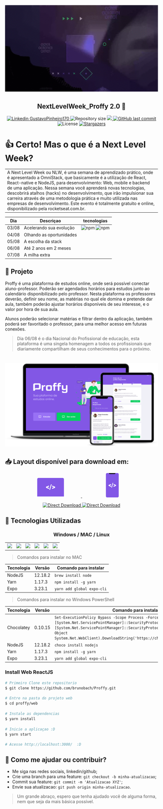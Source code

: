 <h1 align="center">
    <img alt="NextLevelWeek_Proffy" title="#NextLevelWeek" src=".github/nlw.gif"/>
</h1>

<h2 align="center"> 
	NextLevelWeek_Proffy 2.0 🚀 
</h2>

<p align="center">	
<a href="https://www.linkedin.com/in/GustavoPinheiro170/">
  <img alt="Linkedin GustavoPinheiro170" src="https://img.shields.io/badge/-GustavoPinheiro170-8257E5?style=flat&logo=Linkedin&logoColor=white" />
  </a>
  <img alt="Repository size" src="https://img.shields.io/github/repo-size/brunobach/proffy?color=774DD6">

  <a aria-label="Completed" href="https://nextlevelweek.com/episodios/omnistack/edicao/2">
    <img src="https://img.shields.io/badge/Proffy-NLW 2.0-8257E5?logo=data:image/png;base64,iVBORw0KGgoAAAANSUhEUgAAABAAAAAQCAMAAAAoLQ9TAAAALVBMVEVHcExxWsF0XMJzXMJxWcFsUsD///9jRrzY0u6Xh9Gsn9n39fyMecy0qd2bjNJWBT0WAAAABHRSTlMA2Do606wF2QAAAGlJREFUGJVdj1cWwCAIBLEsRU3uf9xobDH8+GZwUYi8i6ucJwrxKE+7D0G9Q4vlYqtmCSjndr4CgCgzlyFgfKfKCVO0LrPKjmiqMxGXkJwNnXskqWG+1oSM+BSwD8f29YLNjvx/OQrn+g99oQSoNmt3PgAAAABJRU5ErkJggg=="></img>
  </a>
  <a href="https://github.com/GustavoPinheiro170/proffy/commits/master">
    <img alt="GitHub last commit" src="https://img.shields.io/github/last-commit/brunobach/proffy?color=774DD6">
  </a> 
  <img alt="License" src="https://img.shields.io/badge/license-MIT-8257E5">
   <a href="https://github.com/GustavoPinheiro170/proffy/stargazers">
    <img alt="Stargazers" src="https://img.shields.io/github/stars/brunobach/proffy?color=8257E5&logo=github">
  </a>
</p>

# 👍 Certo! Mas o que é a Next Level Week?
<table>
<tr>
<td>
  A Next Level Week ou NLW, é uma semana de aprendizado prático, onde é apresentado a OmniStack, que basicamente é a utilização de React, React-native e NodeJS, para desenvolvimento: Web, mobile e backend de uma aplicação. Nessa semana você aprenderá novas tecnologias, descobrirá atalhos (hacks) no desenvolvimento, que irão impulsionar sua carreira através de uma metodologia prática e muito utilizada nas empresas de desenvolvimento. Este evento é totalmente gratuito e online, disponibilizado pela rocketseat.com.br.
</td>
</tr>
</table>

| Dia | Descriçao | tecnologias |
|:---:|---------|:-----------:|
|  03/08  |Acelerando sua evolução| ![npm](https://img.shields.io/npm/v/react?color=black&label=React&logo=react)  ![npm](https://img.shields.io/npm/v/typescript?color=black&label=Typescript&logo=typescript&logoColor=blue) |
|  04/08  |Olhando as oportunidades|             |
|  05/08  |A escolha da stack|             |
|  06/08  |Até 2 anos em 2 meses|             |
|  07/08  |A milha extra|             |

## 👾 Projeto

Proffy é uma plataforma de estudos online, onde será possível conectar aluno-professor. Poderão ser agendados horários para estudos junto ao calendário disponibilizado pelo professor. Nesta plataforma os professores deverão, definir seu nome, as matérias no qual ele domina e pretende dar aula, também poderão ajustar horários disponíveis de seu interesse, e o valor por hora de sua aula.


Alunos poderão selecionar matérias e filtrar dentro da aplicação, também poderá ser favoritado o professor, para uma melhor acesso em futuras conexões.


> Dia 06/08 é o dia Nacional do Profissional de educação, esta plataforma é uma singela homenagem a todos os profissionais que diariamente compartilham de seus conhecimentos para o próximo.

<h1 align="center">
    <img alt="NextLevelWeek_Proffy" title="Projeto Proffy" src=".github/proffy.png"/>
</h1>


<h2 align="left"> 📥 Layout disponível para download em: </h2>
<p align="center">
    <a title="Ir para Figma Web" alt="Ir para Figma Web" href="https://www.figma.com/file/GHGS126t7WYjnPZdRKChJF/Proffy-Web/duplicate">
        <svg width="200" height="64" viewBox="0 0 106 64" fill="none"><path d="M97 61V4.207a4.32 4.32 0 00-1.172-2.975A3.903 3.903 0 0093 0H13c-1.06 0-2.078.443-2.828 1.232A4.32 4.32 0 009 4.207V61h88z" fill="#8257E6"></path><path d="M0 61h106v1.5c0 .398-.385.78-1.071 1.06-.685.282-1.615.44-2.584.44H3.655c-.97 0-1.899-.158-2.584-.44C.385 63.28 0 62.899 0 62.5V61zM41.733 30.643l6.06 2.095v3.495L38 32.135v-3.029l9.793-4.098v3.483l-6.06 2.152zM51.383 39h-2.648l5.506-18H56.9l-5.517 18zM64.289 30.61l-6.027-2.107v-3.484L68 29.118v3.028l-9.738 4.099V32.76l6.027-2.152z" fill="#fff"></path></svg>
    </a>
   <a title="Ir para Figma Mobile" alt="Ir para Figma Mobile" href="https://www.figma.com/file/e33KvgUpFdunXxJjHnK7CG/Proffy-Mobile/duplicate">
       <svg width="200" height="80" viewBox="0 0 43 80" fill="none"><path d="M38.384 80H3.838C1.718 80 0 78.115 0 75.79V4.21C0 1.886 1.718 0 3.838 0h34.546c2.12 0 3.838 1.885 3.838 4.21v71.58c0 2.325-1.718 4.21-3.838 4.21z" fill="#8257E6"></path><path d="M10 0h21.273v.273a3 3 0 01-3 3H13a3 3 0 01-3-3V0z" fill="#121214"></path><path d="M11.93 40.556l4.938 1.81v3.02l-7.98-3.541v-2.617l7.98-3.542v3.01l-4.937 1.86zM19.793 47.778h-2.157l4.486-15.556h2.166l-4.495 15.556zM30.31 40.526l-4.911-1.82v-3.01l7.934 3.541v2.618L25.4 45.397v-3.011l4.91-1.86z" fill="#fff"></path></svg>
    </a>
</p>
<p align="center">
    <a title="Download .fig Web" href="https://s3.us-west-2.amazonaws.com/secure.notion-static.com/17c8198d-4e67-4838-b18b-440cd2fdf37e/Proffy_Web.fig?X-Amz-Algorithm=AWS4-HMAC-SHA256&X-Amz-Credential=AKIAT73L2G45O3KS52Y5%2F20200804%2Fus-west-2%2Fs3%2Faws4_request&X-Amz-Date=20200804T053236Z&X-Amz-Expires=86400&X-Amz-Signature=ba4ac9b73aca8c78671e5a872403d63b58e4ad69e3fd2d50b0ca57797173906d&X-Amz-SignedHeaders=host&response-content-disposition=filename%20%3D%22Proffy_Web.fig%22">
        <img alt="Direct Download" src="https://img.shields.io/badge/Download Direto Web-black?style=flat-square&logo=figma&logoColor=red" width="200px" />
    </a>
    <a title="Download .fig Mobile" href="https://s3.us-west-2.amazonaws.com/secure.notion-static.com/736336db-c43b-4319-ab44-594da9fb6cd0/Proffy_Mobile.fig?X-Amz-Algorithm=AWS4-HMAC-SHA256&X-Amz-Credential=AKIAT73L2G45O3KS52Y5%2F20200804%2Fus-west-2%2Fs3%2Faws4_request&X-Amz-Date=20200804T053403Z&X-Amz-Expires=86400&X-Amz-Signature=01373fafe79f7e8ab5377c5f097e0268631e4a933cb1733dd8138e1bf66a8b09&X-Amz-SignedHeaders=host&response-content-disposition=filename%20%3D%22Proffy_Mobile.fig%22">
        <img alt="Direct Download" src="https://img.shields.io/badge/Download Direto Mobile-black?style=flat-square&logo=figma&logoColor=red" width="215px"/>
    </a>
</p>

## 🚀 Tecnologias Utilizadas

<h3 align="center">Windows / MAC / Linux </h3>

<!--tecnologias inicio-->
<table>
  <tbody>
    <tr>
      <td align="center" valign="middle">
        <a href="https://nodejs.org/en/" target="_blank">
          <img width="148px" src="https://nodejs.org/static/images/logo.svg">
        </a>
      </td>
      <td align="center" valign="middle">
        <a href="https://chocolatey.org/" target="_blank">
          <img width="148px" src="https://chocolatey.org/content/images/logo_square.svg">
        </a>
      </td>
      <td align="center" valign="middle">
        <a href="https://yarnpkg.com/" target="_blank">
          <img width="148px" src="https://encrypted-tbn0.gstatic.com/images?q=tbn%3AANd9GcSoUpXcB3HWUx2DAtxampmd4ZcVD7YEiPO8tg&usqp=CAU">
        </a>
      </td>
      <td align="center" valign="middle">
        <a href="https://expo.io/" target="_blank">
          <img width="100px" src="https://encrypted-tbn0.gstatic.com/images?q=tbn%3AANd9GcSrANRUXZNigIV4AJuOJceMPbL_1MHw-ueI4Q&usqp=CAU">
        </a>
      </td>
       <td align="center" valign="middle">
        <a href="https://www.typescriptlang.org/" target="_blank">
          <img width="148px" src="https://angeloocana.com/imgs/typescript.png">
        </a>
      </td>
      <td align="center" valign="middle">
        <a href="https://pt-br.reactjs.org/" target="_blank">
          <img width="148px" src="https://upload.wikimedia.org/wikipedia/commons/thumb/a/a7/React-icon.svg/1280px-React-icon.svg.png">
        </a>
      </td>
    </tr><tr></tr>
  </tbody>
</table>
<!--tecnologias fim-->

> Comandos para instalar no MAC

| Tecnologia | Versão | Comando para instalar |
|:----------|------|---------------------|
|NodeJS| 12.18.2| ``` brew install node ``` |
|Yarn  |  1.17.3 | ```npm install -g yarn``` |
|Expo  |  3.23.1 |  ```yarn add global expo-cli```|

> Comandos para instalar no Windows PowerShell

| Tecnologia | Versão | Comando para instalar |
|:----------|------|---------------------|
|Chocolatey| 0.10.15| ```Set-ExecutionPolicy Bypass -Scope Process -Force; [System.Net.ServicePointManager]::SecurityProtocol = [System.Net.ServicePointManager]::SecurityProtocol -bor 3072; iex ((New-Object System.Net.WebClient).DownloadString('https://chocolatey.org/install.ps1')) ``` |
|NodeJS| 12.18.2| ``` choco install nodejs ``` |
|Yarn  |  1.17.3 | ```npm install -g yarn``` |
|Expo  |  3.23.1 |  ```yarn add global expo-cli```|


### Install Web ReactJS

```bash
# Primeiro Clone este repositorio
$ git clone https://github.com/brunobach/Proffy.git

# Entre na pasta do projeto web
$ cd proffy/web

# Instale as dependencias
$ yarn install

# Inicie a aplicaçao :D
$ yarn start

# Acesse http://localhost:3000/  :D
```


## 🤔 Como me ajudar ou contribuir?

-  Me siga nas redes sociais, linkedin/github;
-  Crie uma branch para uma feature: `git checkout -b minha-atualizacao`;
-  Commit sua feature: `git commit -m 'Atualizacao XYZ'`;
-  Envie sua atualizacao: `git push origin minha-atualizacao`.

> Um grande abraço, espero que tenha ajudado você de alguma forma, nem que seja da mais básica possível.

